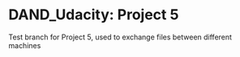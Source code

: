 # DAND_Udacity: Project 5
Test branch for Project 5, used to exchange files between different machines
